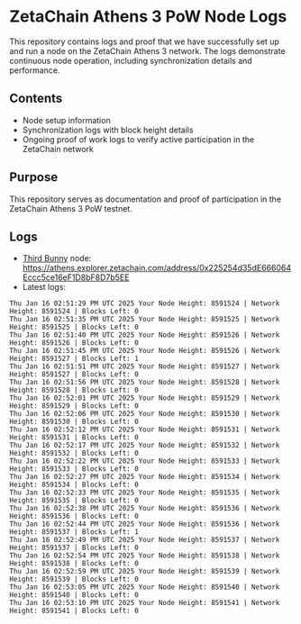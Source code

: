 # ZetaChain Athens 3 PoW Node Logs
This repository contains logs and proof that we have successfully set up and run a node on the ZetaChain Athens 3 network. The logs demonstrate continuous node operation, including synchronization details and performance.

## Contents
- Node setup information
- Synchronization logs with block height details
- Ongoing proof of work logs to verify active participation in the ZetaChain network

## Purpose
This repository serves as documentation and proof of participation in the ZetaChain Athens 3 PoW testnet.

## Logs

- [Third Bunny](https://thirdbunny.xyz/) node: https://athens.explorer.zetachain.com/address/0x225254d35dE666064Eccc5ce16eF1D8bF8D7b5EE
- Latest logs:
```
Thu Jan 16 02:51:29 PM UTC 2025 Your Node Height: 8591524 | Network Height: 8591524 | Blocks Left: 0
Thu Jan 16 02:51:35 PM UTC 2025 Your Node Height: 8591525 | Network Height: 8591525 | Blocks Left: 0
Thu Jan 16 02:51:40 PM UTC 2025 Your Node Height: 8591526 | Network Height: 8591526 | Blocks Left: 0
Thu Jan 16 02:51:45 PM UTC 2025 Your Node Height: 8591526 | Network Height: 8591527 | Blocks Left: 1
Thu Jan 16 02:51:51 PM UTC 2025 Your Node Height: 8591527 | Network Height: 8591527 | Blocks Left: 0
Thu Jan 16 02:51:56 PM UTC 2025 Your Node Height: 8591528 | Network Height: 8591528 | Blocks Left: 0
Thu Jan 16 02:52:01 PM UTC 2025 Your Node Height: 8591529 | Network Height: 8591529 | Blocks Left: 0
Thu Jan 16 02:52:06 PM UTC 2025 Your Node Height: 8591530 | Network Height: 8591530 | Blocks Left: 0
Thu Jan 16 02:52:12 PM UTC 2025 Your Node Height: 8591531 | Network Height: 8591531 | Blocks Left: 0
Thu Jan 16 02:52:17 PM UTC 2025 Your Node Height: 8591532 | Network Height: 8591532 | Blocks Left: 0
Thu Jan 16 02:52:22 PM UTC 2025 Your Node Height: 8591533 | Network Height: 8591533 | Blocks Left: 0
Thu Jan 16 02:52:27 PM UTC 2025 Your Node Height: 8591534 | Network Height: 8591534 | Blocks Left: 0
Thu Jan 16 02:52:33 PM UTC 2025 Your Node Height: 8591535 | Network Height: 8591535 | Blocks Left: 0
Thu Jan 16 02:52:38 PM UTC 2025 Your Node Height: 8591536 | Network Height: 8591536 | Blocks Left: 0
Thu Jan 16 02:52:44 PM UTC 2025 Your Node Height: 8591536 | Network Height: 8591537 | Blocks Left: 1
Thu Jan 16 02:52:49 PM UTC 2025 Your Node Height: 8591537 | Network Height: 8591537 | Blocks Left: 0
Thu Jan 16 02:52:54 PM UTC 2025 Your Node Height: 8591538 | Network Height: 8591538 | Blocks Left: 0
Thu Jan 16 02:52:59 PM UTC 2025 Your Node Height: 8591539 | Network Height: 8591539 | Blocks Left: 0
Thu Jan 16 02:53:05 PM UTC 2025 Your Node Height: 8591540 | Network Height: 8591540 | Blocks Left: 0
Thu Jan 16 02:53:10 PM UTC 2025 Your Node Height: 8591541 | Network Height: 8591541 | Blocks Left: 0
```
